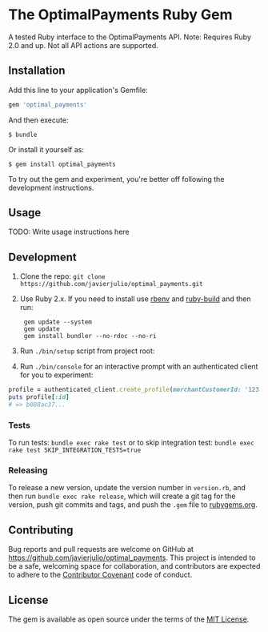 # The OptimalPayments Ruby Gem

A tested Ruby interface to the OptimalPayments API. Note: Requires Ruby 2.0 and up. Not all API actions are supported.

## Installation

Add this line to your application's Gemfile:

```ruby
gem 'optimal_payments'
```

And then execute:

    $ bundle

Or install it yourself as:

    $ gem install optimal_payments

To try out the gem and experiment, you're better off following the development instructions.

## Usage

TODO: Write usage instructions here

## Development

1. Clone the repo: `git clone https://github.com/javierjulio/optimal_payments.git`
2. Use Ruby 2.x. If you need to install use [rbenv](https://github.com/sstephenson/rbenv) and [ruby-build](https://github.com/sstephenson/ruby-build) and then run:

        gem update --system
        gem update
        gem install bundler --no-rdoc --no-ri

3. Run `./bin/setup` script from project root:
4. Run `./bin/console` for an interactive prompt with an authenticated client for you to experiment:

  ```ruby
  profile = authenticated_client.create_profile(merchantCustomerId: '123', locale: 'en_US')
  puts profile[:id]
  # => b088ac37...
  ```

### Tests

To run tests: `bundle exec rake test` or to skip integration test: `bundle exec rake test SKIP_INTEGRATION_TESTS=true`

### Releasing

To release a new version, update the version number in `version.rb`, and then run `bundle exec rake release`, which will create a git tag for the version, push git commits and tags, and push the `.gem` file to [rubygems.org](https://rubygems.org).

## Contributing

Bug reports and pull requests are welcome on GitHub at https://github.com/javierjulio/optimal_payments. This project is intended to be a safe, welcoming space for collaboration, and contributors are expected to adhere to the [Contributor Covenant](contributor-covenant.org) code of conduct.

## License

The gem is available as open source under the terms of the [MIT License](http://opensource.org/licenses/MIT).
